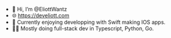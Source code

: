 - 👋 Hi, I’m @EliottWantz
- 🌐 https://develiott.com
- 📱 Currently enjoying developping with Swift making IOS apps.
- 👨‍💻 Mostly doing full-stack dev in Typescript, Python, Go.
<!---
EliottWantz/EliottWantz is a ✨ special ✨ repository because its `README.md` (this file) appears on your GitHub profile.
You can click the Preview link to take a look at your changes.
--->
